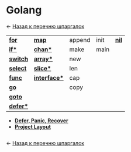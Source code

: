# Golang

← [Назад к перечню шпаргалок][back]

|                         |                                |        |      |                   |
|-------------------------|--------------------------------|--------|------|-------------------|
| **[for](for.md)**       | **[map](map.md)**              | append | init | **[nil](nil.md)** |
| **[if*](if.md)**        | **[chan*](channel.md)**        | make   | main |                   |
| **[switch](switch.md)** | **[array*](array.md)**         | new    |      |                   |
| **[select](select.md)** | **[slice*](slice.md)**         | len    |      |                   |
| **[func](func.md)**     | **[interface*](interface.md)** | cap    |      |                   |
| **[go](go.md)**         |                                | copy   |      |                   |
| **[goto](goto.md)**     |                                |        |      |                   |
| **[defer*](defer.md)**  |                                |        |      |                   |

- **[Defer, Panic, Recover](defer-panic-recover.md)**
- **[Project Layout](project-layout.md)**

```go

```

← [Назад к перечню шпаргалок][back]

[back]: <../.> "Назад к перечню шпаргалок"